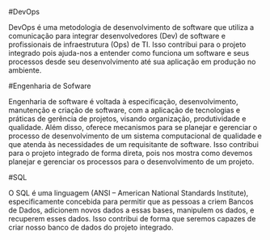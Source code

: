 #DevOps

DevOps é uma metodologia de desenvolvimento de software que utiliza a comunicação para integrar desenvolvedores (Dev) de software e profissionais de infraestrutura (Ops) de TI. Isso contribui para o projeto integrado pois ajuda-nos a entender como funciona um software e seus processos desde seu desenvolvimento até sua aplicação em produção no ambiente.

#Engenharia de Sofware

Engenharia de software é voltada à especificação, desenvolvimento, manutenção e criação de software, com a aplicação de tecnologias e práticas de gerência de projetos, visando organização, produtividade e qualidade. Além disso, oferece mecanismos para se planejar e gerenciar o processo de desenvolvimento de um sistema computacional de qualidade e que atenda às necessidades de um requisitante de software. Isso contribui para o projeto integrado de forma direta, pois nos mostra como devemos planejar e gerenciar os processos para o desenvolvimento de um projeto.

#SQL

O SQL é uma linguagem (ANSI – American National Standards Institute), especificamente concebida para permitir que as pessoas a criem Bancos de Dados, adicionem novos dados a essas bases, manipulem os dados, e recuperem esses dados. Isso contribui de forma que seremos capazes de criar nosso banco de dados do projeto integrado.